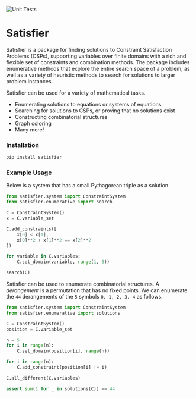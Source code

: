 ![Unit Tests](https://github.com/siegelzero/satisfier/workflows/Unit%20Tests/badge.svg)


# Satisfier
Satisfier is a package for finding solutions to Constraint Satisfaction Problems (CSPs), supporting variables over finite domains with a rich and flexible set of constraints and combination methods.
The package includes enumerative methods that explore the entire search space of a problem, as well as a variety of heuristic methods to search for solutions to larger problem instances.

Satisfier can be used for a variety of mathematical tasks.
* Enumerating solutions to equations or systems of equations
* Searching for solutions to CSPs, or proving that no solutions exist
* Constructing combinatorial structures
* Graph coloring
* Many more!

### Installation

```bash
pip install satisfier
```

### Example Usage

Below is a system that has a small Pythagorean triple as a solution.

```python
from satisfier.system import ConstraintSystem
from satisfier.enumerative import search

C = ConstraintSystem()
x = C.variable_set

C.add_constraints([
    x[0] < x[1],
    x[0]**2 + x[1]**2 == x[2]**2
])

for variable in C.variables:
    C.set_domain(variable, range(1, 6))

search(C)
```

Satisfier can be used to enumerate combinatorial structures.
A *derangement* is a permutation that has no fixed points.
We can enumerate the `44` derangements of the `5` symbols `0, 1, 2, 3, 4` as follows.
```python
from satisfier.system import ConstraintSystem
from satisfier.enumerative import solutions

C = ConstraintSystem()
position = C.variable_set

n = 5
for i in range(n):
    C.set_domain(position[i], range(n))

for i in range(n):
    C.add_constraint(position[i] != i)

C.all_different(C.variables)

assert sum(1 for _ in solutions(C)) == 44
```
